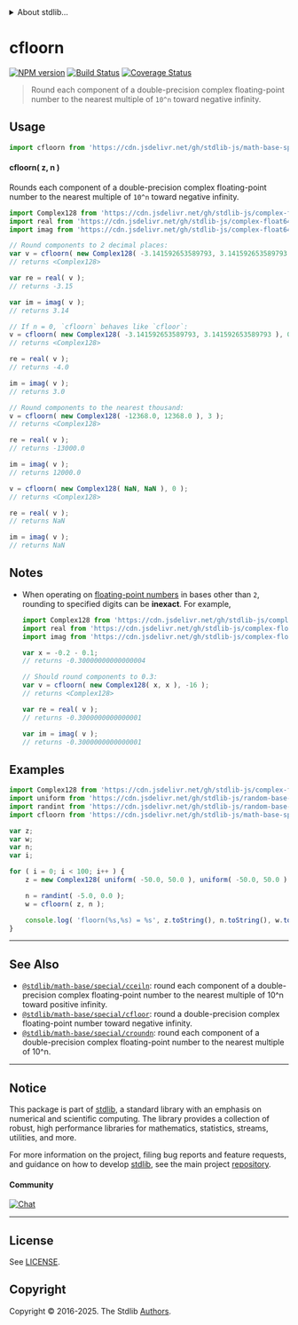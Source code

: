 <!--

@license Apache-2.0

Copyright (c) 2018 The Stdlib Authors.

Licensed under the Apache License, Version 2.0 (the "License");
you may not use this file except in compliance with the License.
You may obtain a copy of the License at

   http://www.apache.org/licenses/LICENSE-2.0

Unless required by applicable law or agreed to in writing, software
distributed under the License is distributed on an "AS IS" BASIS,
WITHOUT WARRANTIES OR CONDITIONS OF ANY KIND, either express or implied.
See the License for the specific language governing permissions and
limitations under the License.

-->


<details>
  <summary>
    About stdlib...
  </summary>
  <p>We believe in a future in which the web is a preferred environment for numerical computation. To help realize this future, we've built stdlib. stdlib is a standard library, with an emphasis on numerical and scientific computation, written in JavaScript (and C) for execution in browsers and in Node.js.</p>
  <p>The library is fully decomposable, being architected in such a way that you can swap out and mix and match APIs and functionality to cater to your exact preferences and use cases.</p>
  <p>When you use stdlib, you can be absolutely certain that you are using the most thorough, rigorous, well-written, studied, documented, tested, measured, and high-quality code out there.</p>
  <p>To join us in bringing numerical computing to the web, get started by checking us out on <a href="https://github.com/stdlib-js/stdlib">GitHub</a>, and please consider <a href="https://opencollective.com/stdlib">financially supporting stdlib</a>. We greatly appreciate your continued support!</p>
</details>

# cfloorn

[![NPM version][npm-image]][npm-url] [![Build Status][test-image]][test-url] [![Coverage Status][coverage-image]][coverage-url] <!-- [![dependencies][dependencies-image]][dependencies-url] -->

> Round each component of a double-precision complex floating-point number to the nearest multiple of `10^n` toward negative infinity.



<section class="usage">

## Usage

```javascript
import cfloorn from 'https://cdn.jsdelivr.net/gh/stdlib-js/math-base-special-cfloorn@deno/mod.js';
```

#### cfloorn( z, n )

Rounds each component of a double-precision complex floating-point number to the nearest multiple of `10^n` toward negative infinity.

```javascript
import Complex128 from 'https://cdn.jsdelivr.net/gh/stdlib-js/complex-float64-ctor@deno/mod.js';
import real from 'https://cdn.jsdelivr.net/gh/stdlib-js/complex-float64-real@deno/mod.js';
import imag from 'https://cdn.jsdelivr.net/gh/stdlib-js/complex-float64-imag@deno/mod.js';

// Round components to 2 decimal places:
var v = cfloorn( new Complex128( -3.141592653589793, 3.141592653589793 ), -2 );
// returns <Complex128>

var re = real( v );
// returns -3.15

var im = imag( v );
// returns 3.14

// If n = 0, `cfloorn` behaves like `cfloor`:
v = cfloorn( new Complex128( -3.141592653589793, 3.141592653589793 ), 0 );
// returns <Complex128>

re = real( v );
// returns -4.0

im = imag( v );
// returns 3.0

// Round components to the nearest thousand:
v = cfloorn( new Complex128( -12368.0, 12368.0 ), 3 );
// returns <Complex128>

re = real( v );
// returns -13000.0

im = imag( v );
// returns 12000.0

v = cfloorn( new Complex128( NaN, NaN ), 0 );
// returns <Complex128>

re = real( v );
// returns NaN

im = imag( v );
// returns NaN
```

</section>

<!-- /.usage -->

<section class="notes">

## Notes

-   When operating on [floating-point numbers][ieee754] in bases other than `2`, rounding to specified digits can be **inexact**. For example,

    ```javascript
    import Complex128 from 'https://cdn.jsdelivr.net/gh/stdlib-js/complex-float64-ctor@deno/mod.js';
    import real from 'https://cdn.jsdelivr.net/gh/stdlib-js/complex-float64-real@deno/mod.js';
    import imag from 'https://cdn.jsdelivr.net/gh/stdlib-js/complex-float64-imag@deno/mod.js';

    var x = -0.2 - 0.1;
    // returns -0.30000000000000004

    // Should round components to 0.3:
    var v = cfloorn( new Complex128( x, x ), -16 );
    // returns <Complex128>

    var re = real( v );
    // returns -0.3000000000000001

    var im = imag( v );
    // returns -0.3000000000000001
    ```

</section>

<!-- /.notes -->

<section class="examples">

## Examples

<!-- eslint no-undef: "error" -->

```javascript
import Complex128 from 'https://cdn.jsdelivr.net/gh/stdlib-js/complex-float64-ctor@deno/mod.js';
import uniform from 'https://cdn.jsdelivr.net/gh/stdlib-js/random-base-uniform@deno/mod.js';
import randint from 'https://cdn.jsdelivr.net/gh/stdlib-js/random-base-discrete-uniform@deno/mod.js';
import cfloorn from 'https://cdn.jsdelivr.net/gh/stdlib-js/math-base-special-cfloorn@deno/mod.js';

var z;
var w;
var n;
var i;

for ( i = 0; i < 100; i++ ) {
    z = new Complex128( uniform( -50.0, 50.0 ), uniform( -50.0, 50.0 ) );

    n = randint( -5.0, 0.0 );
    w = cfloorn( z, n );

    console.log( 'floorn(%s,%s) = %s', z.toString(), n.toString(), w.toString() );
}
```

</section>

<!-- /.examples -->

<!-- C interface documentation. -->



<!-- Section for related `stdlib` packages. Do not manually edit this section, as it is automatically populated. -->

<section class="related">

* * *

## See Also

-   <span class="package-name">[`@stdlib/math-base/special/cceiln`][@stdlib/math/base/special/cceiln]</span><span class="delimiter">: </span><span class="description">round each component of a double-precision complex floating-point number to the nearest multiple of 10^n toward positive infinity.</span>
-   <span class="package-name">[`@stdlib/math-base/special/cfloor`][@stdlib/math/base/special/cfloor]</span><span class="delimiter">: </span><span class="description">round a double-precision complex floating-point number toward negative infinity.</span>
-   <span class="package-name">[`@stdlib/math-base/special/croundn`][@stdlib/math/base/special/croundn]</span><span class="delimiter">: </span><span class="description">round each component of a double-precision complex floating-point number to the nearest multiple of 10^n.</span>

</section>

<!-- /.related -->

<!-- Section for all links. Make sure to keep an empty line after the `section` element and another before the `/section` close. -->


<section class="main-repo" >

* * *

## Notice

This package is part of [stdlib][stdlib], a standard library with an emphasis on numerical and scientific computing. The library provides a collection of robust, high performance libraries for mathematics, statistics, streams, utilities, and more.

For more information on the project, filing bug reports and feature requests, and guidance on how to develop [stdlib][stdlib], see the main project [repository][stdlib].

#### Community

[![Chat][chat-image]][chat-url]

---

## License

See [LICENSE][stdlib-license].


## Copyright

Copyright &copy; 2016-2025. The Stdlib [Authors][stdlib-authors].

</section>

<!-- /.stdlib -->

<!-- Section for all links. Make sure to keep an empty line after the `section` element and another before the `/section` close. -->

<section class="links">

[npm-image]: http://img.shields.io/npm/v/@stdlib/math-base-special-cfloorn.svg
[npm-url]: https://npmjs.org/package/@stdlib/math-base-special-cfloorn

[test-image]: https://github.com/stdlib-js/math-base-special-cfloorn/actions/workflows/test.yml/badge.svg?branch=main
[test-url]: https://github.com/stdlib-js/math-base-special-cfloorn/actions/workflows/test.yml?query=branch:main

[coverage-image]: https://img.shields.io/codecov/c/github/stdlib-js/math-base-special-cfloorn/main.svg
[coverage-url]: https://codecov.io/github/stdlib-js/math-base-special-cfloorn?branch=main

<!--

[dependencies-image]: https://img.shields.io/david/stdlib-js/math-base-special-cfloorn.svg
[dependencies-url]: https://david-dm.org/stdlib-js/math-base-special-cfloorn/main

-->

[chat-image]: https://img.shields.io/gitter/room/stdlib-js/stdlib.svg
[chat-url]: https://app.gitter.im/#/room/#stdlib-js_stdlib:gitter.im

[stdlib]: https://github.com/stdlib-js/stdlib

[stdlib-authors]: https://github.com/stdlib-js/stdlib/graphs/contributors

[umd]: https://github.com/umdjs/umd
[es-module]: https://developer.mozilla.org/en-US/docs/Web/JavaScript/Guide/Modules

[deno-url]: https://github.com/stdlib-js/math-base-special-cfloorn/tree/deno
[deno-readme]: https://github.com/stdlib-js/math-base-special-cfloorn/blob/deno/README.md
[umd-url]: https://github.com/stdlib-js/math-base-special-cfloorn/tree/umd
[umd-readme]: https://github.com/stdlib-js/math-base-special-cfloorn/blob/umd/README.md
[esm-url]: https://github.com/stdlib-js/math-base-special-cfloorn/tree/esm
[esm-readme]: https://github.com/stdlib-js/math-base-special-cfloorn/blob/esm/README.md
[branches-url]: https://github.com/stdlib-js/math-base-special-cfloorn/blob/main/branches.md

[stdlib-license]: https://raw.githubusercontent.com/stdlib-js/math-base-special-cfloorn/main/LICENSE

[ieee754]: https://en.wikipedia.org/wiki/IEEE_754-1985

<!-- <related-links> -->

[@stdlib/math/base/special/cceiln]: https://github.com/stdlib-js/math-base-special-cceiln/tree/deno

[@stdlib/math/base/special/cfloor]: https://github.com/stdlib-js/math-base-special-cfloor/tree/deno

[@stdlib/math/base/special/croundn]: https://github.com/stdlib-js/math-base-special-croundn/tree/deno

<!-- </related-links> -->

</section>

<!-- /.links -->
